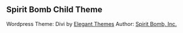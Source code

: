 ## Spirit Bomb Child Theme

Wordpress Theme: Divi by [Elegant Themes](https://elegantthemes.com/)
Author: [Spirit Bomb, Inc.](https://spiritbomb.ai/)
